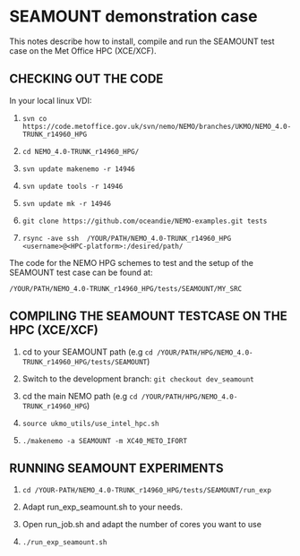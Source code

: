 # SEAMOUNT demonstration case

This notes describe how to install, compile and run the SEAMOUNT test case on the Met Office HPC (XCE/XCF). 

## CHECKING OUT THE CODE 

In your local linux VDI:

1. `svn co https://code.metoffice.gov.uk/svn/nemo/NEMO/branches/UKMO/NEMO_4.0-TRUNK_r14960_HPG` 

2. `cd NEMO_4.0-TRUNK_r14960_HPG/` 

3. `svn update makenemo -r 14946` 

4. `svn update tools -r 14946` 

5. `svn update mk -r 14946` 

6. `git clone https://github.com/oceandie/NEMO-examples.git tests` 

7. `rsync -ave ssh  /YOUR/PATH/NEMO_4.0-TRUNK_r14960_HPG <username>@<HPC-platform>:/desired/path/`

The code for the NEMO HPG schemes to test and the setup of the SEAMOUNT test case can be found at:

`/YOUR/PATH/NEMO_4.0-TRUNK_r14960_HPG/tests/SEAMOUNT/MY_SRC`


## COMPILING THE SEAMOUNT TESTCASE ON THE HPC (XCE/XCF)

1. cd to your SEAMOUNT path (e.g `cd /YOUR/PATH/HPG/NEMO_4.0-TRUNK_r14960_HPG/tests/SEAMOUNT`)

2. Switch to the development branch: `git checkout dev_seamount`

3. cd the main NEMO path (e.g `cd /YOUR/PATH/HPG/NEMO_4.0-TRUNK_r14960_HPG`) 

4. `source ukmo_utils/use_intel_hpc.sh` 

5. `./makenemo -a SEAMOUNT -m XC40_METO_IFORT`



## RUNNING SEAMOUNT EXPERIMENTS 

1. `cd /YOUR-PATH/NEMO_4.0-TRUNK_r14960_HPG/tests/SEAMOUNT/run_exp`

2. Adapt run_exp_seamount.sh to your needs.

3. Open run_job.sh and adapt the number of cores you want to use 

4. `./run_exp_seamount.sh`

